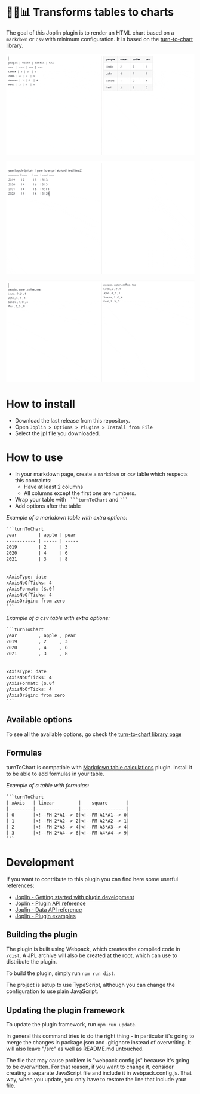# :memo::curly_loop::bar_chart: Transforms tables to charts

The goal of this Joplin plugin is to render an HTML chart based on a `markdown` or `csv` with minimum configuration.
It is based on the [turn-to-chart library](https://winbee.github.io/turn-to-chart/).

![Category Example](./doc/mdCategoryExample.gif)

![Number Example](./doc/mdNumberExample.gif)

![CSV Example](./doc/csvCategoryExample.gif)

# How to install

- Download the last release from this repository.
- Open `Joplin > Options > Plugins > Install from File`
- Select the jpl file you downloaded.

# How to use

- In your markdown page, create a `markdown` or `csv` table which respects this contraints:
  - Have at least 2 columns
  - All columns except the first one are numbers.
- Wrap your table with ` ```turnToChart` and ` ``` `
- Add options after the table

*Example of a markdown table with extra options:*
~~~
```turnToChart
year        | apple | pear
----------- | ----- | -----
2019        | 2     | 3
2020        | 4     | 6
2021        | 3     | 8


xAxisType: date
xAxisNbOfTicks: 4
yAxisFormat: ($.0f
yAxisNbOfTicks: 4
yAxisOrigin: from zero
```
~~~

*Example of a csv table with extra options:*
~~~
```turnToChart
year        , apple , pear
2019        , 2     , 3
2020        , 4     , 6
2021        , 3     , 8


xAxisType: date
xAxisNbOfTicks: 4
yAxisFormat: ($.0f
yAxisNbOfTicks: 4
yAxisOrigin: from zero
```
~~~

## Available options

To see all the available options, go check the [turn-to-chart library page](https://winbee.github.io/turn-to-chart/)

## Formulas
turnToChart is compatible with [Markdown table calculations](https://github.com/oswida/joplin-markdown-calc) plugin. Install it to be able to add formulas in your table.

*Example of a table with formulas:*
~~~
```turnToChart
| xAxis   | linear         |    square       |
|---------|---------       |---------------- |
| 0       |<!--FM 2*A1--> 0|<!--FM A1*A1--> 0|
| 1       |<!--FM 2*A2--> 2|<!--FM A2*A2--> 1|
| 2       |<!--FM 2*A3--> 4|<!--FM A3*A3--> 4|
| 3       |<!--FM 2*A4--> 6|<!--FM A4*A4--> 9|
```
~~~

# Development
If you want to contribute to this plugin you can find here some userful references:

- [Joplin - Getting started with plugin development](https://joplinapp.org/api/get_started/plugins/)
- [Joplin - Plugin API reference](https://joplinapp.org/api/references/plugin_api/classes/joplin.html)
- [Joplin - Data API reference](https://joplinapp.org/api/references/rest_api/)
- [Joplin - Plugin examples](https://github.com/laurent22/joplin/tree/dev/packages/app-cli/tests/support/plugins)


## Building the plugin

The plugin is built using Webpack, which creates the compiled code in `/dist`. A JPL archive will also be created at the root, which can use to distribute the plugin.

To build the plugin, simply run `npm run dist`.

The project is setup to use TypeScript, although you can change the configuration to use plain JavaScript.

## Updating the plugin framework

To update the plugin framework, run `npm run update`.

In general this command tries to do the right thing - in particular it's going to merge the changes in package.json and .gitignore instead of overwriting. It will also leave "/src" as well as README.md untouched.

The file that may cause problem is "webpack.config.js" because it's going to be overwritten. For that reason, if you want to change it, consider creating a separate JavaScript file and include it in webpack.config.js. That way, when you update, you only have to restore the line that include your file.
